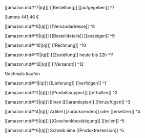 [[amazon.md#^7|(q)]] [[Bestellung]] [[aufgegeben]] ^7

Summe
441,46 €

[[amazon.md#^8|(q)]] [[Versandadresse]] ^8

[[amazon.md#^9|(q)]] [[Bestelldetails]] [[anzeigen]] ^9

[[amazon.md#^10|(q)]] [[Rechnung]] ^10

[[amazon.md#^11|(q)]] [[Zustellung]] heute bis 22h ^11

[[amazon.md#^12|(q)]] [[Versandt]] ^12

Nochmals kaufen

[[amazon.md#^1|(q)]] [[Lieferung]] [[verfolgen]] ^1

[[amazon.md#^2|(q)]] [[Produktsupport]] [[erhalten]] ^2

[[amazon.md#^3|(q)]] Einen [[Garantieplan]] [[hinzufügen]] ^3

[[amazon.md#^4|(q)]] Artikel [[zurücksenden]] oder [[ersetzen]] ^4

[[amazon.md#^5|(q)]] [[Geschenkbestätigung]] [[teilen]] ^5

[[amazon.md#^6|(q)]] Schreib eine [[Produktrezension]] ^6


